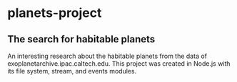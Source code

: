 # planets-project
## The search for habitable planets
An interesting research about the habitable planets from the data of exoplanetarchive.ipac.caltech.edu. This project was created in Node.js with its file system, stream, and events modules.


